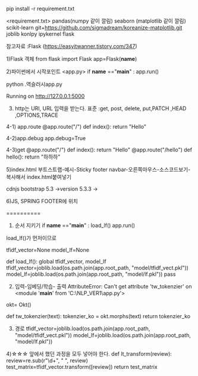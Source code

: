 pip install -r requirement.txt

<requirement.txt>
pandas(numpy 같이 깔림)
seaborn (matplotlib 같이 깔림)
scikit-learn
git+https://github.com/sigmadream/koreanize-matplotlib.git
joblib
konlpy
ipykernel
flask


참고자료 :Flask (https://easyitwanner.tistory.com/347)

1)Flask 객체
from flask import Flask
app=Flask(__name__)


2)파이썬에서 시작포인트
<app.py>
if __name__ =="__main__" :
    app.run()

<terminal>
python .역슬러시app.py

Running on http://127.0.0.1:5000
 
3) http는 URI, URL 입력을 받는다.
표준 :get, post, delete, put,PATCH ,HEAD ,OPTIONS,TRACE 

4-1) app.route
@app.route("/")
def index():
    return "Hello"

4-2)app.debug
app.debug=True

4-3)get
@app.route("/")
def index():
    return "Hello"
@app.route("/hello")
def hello():
    return "하하하"


5)index.html
부트스트랩-예시-Sticky footer navbar-오른쪽마우스-소스코드보기-복사해서 index.html붙여넣기

cdnjs bootstrap 5.3 ->version 5.3.3 ->

6)JS, SPRING FOOTER에 위치

==========
1)  순서 지키기
if __name__ =="__main__" :
    load_lf()
    app.run()

 load_lf()가 먼저이므로

tfidf_vector=None
model_lf=None

def load_lf():
    global tfidf_vector, model_lf 
    tfidf_vector=joblib.load(os.path.join(app.root_path, "model/tfidf_vect.pkl"))
    model_lf=joblib.load(os.path.join(app.root_path, "model/lf.pkl"))
    pass

2) 입력-임베딩/학습- 출력
AttributeError: Can't get attribute 'tw_tokenzier' on <module '__main__' from 'C:\\NLP_VER1\\app.py'>

okt= Okt()

def tw_tokenzier(text):
    tokenzier_ko = okt.morphs(text)
    return tokenzier_ko

3) 경로
tfidf_vector=joblib.load(os.path.join(app.root_path, "model/tfidf_vect.pkl"))
    model_lf=joblib.load(os.path.join(app.root_path, "model/lf.pkl"))

4)☆☆☆ 앞에서 했던 과정을 모두 넣어야 한다.
def lt_transform(review):
    review=re.sub(r"\d+", " ", review)
    test_matrix=tfidf_vector.transform([review])
    return test_matrix
